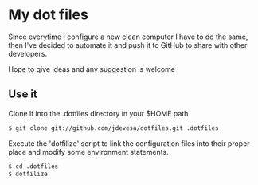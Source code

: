 # My dot files

Since everytime I configure a new clean computer I have to do the same, then I've
decided to automate it and push it to GitHub to share with other developers.

Hope to give ideas and any suggestion is welcome

## Use it

Clone it into the .dotfiles directory in your $HOME path

```bash 
$ git clone git://github.com/jdevesa/dotfiles.git .dotfiles
```

Execute the 'dotfilize' script to link the configuration files into their proper
place and modify some environment statements.

```bash 
$ cd .dotfiles
$ dotfilize
```

